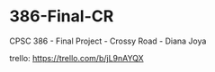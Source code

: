 # 386-Final-CR
CPSC 386 - Final Project - Crossy Road - Diana Joya

trello: https://trello.com/b/jL9nAYQX
